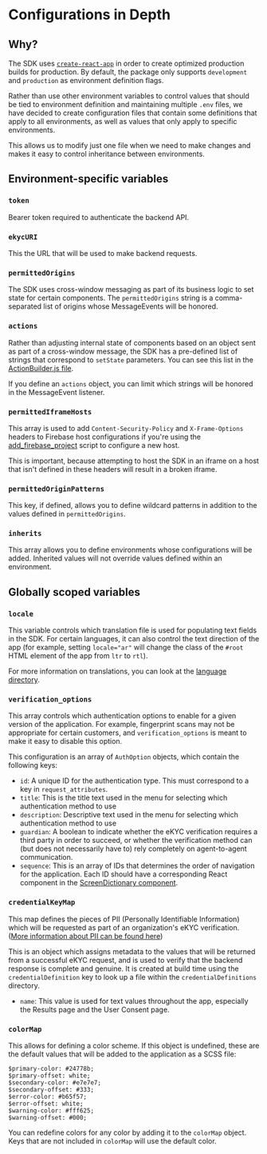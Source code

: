 # Configurations in Depth

## Why?
The SDK uses [`create-react-app`](https://create-react-app.dev) in order to create optimized production builds for production. By default, the package only supports `development` and `production` as environment definition flags.

Rather than use other environment variables to control values that should be tied to environment definition and maintaining multiple `.env` files, we have decided to create configuration files that contain some definitions that apply to all environments, as well as values that only apply to specific environments.

This allows us to modify just one file when we need to make changes and makes it easy to control inheritance between environments.

## Environment-specific variables
### `token`
Bearer token required to authenticate the backend API.

### `ekycURI`
This the URL that will be used to make backend requests.

### `permittedOrigins`
The SDK uses cross-window messaging as part of its business logic to set state for certain components. The `permittedOrigins` string is a comma-separated list of origins whose MessageEvents will be honored.

### `actions`
Rather than adjusting internal state of components based on an object sent as part of a cross-window message, the SDK has a pre-defined list of strings that correspond to `setState` parameters. You can see this list in the [ActionBuilder.js file](https://github.com/kiva/Protocol-EKYC-SDK/blob/master/tools/bundle/ActionBuilder.js).

If you define an `actions` object, you can limit which strings will be honored in the MessageEvent listener.

### `permittedIframeHosts`
This array is used to add `Content-Security-Policy` and `X-Frame-Options` headers to Firebase host configurations if you're using the [add_firebase_project](https://github.com/kiva/Protocol-EKYC-SDK/blob/master/tools/deploy/add_firebase_project.sh) script to configure a new host.

This is important, because attempting to host the SDK in an iframe on a host that isn't defined in these headers will result in a broken iframe.

### `permittedOriginPatterns`
This key, if defined, allows you to define wildcard patterns in addition to the values defined in `permittedOrigins`.

### `inherits`
This array allows you to define environments whose configurations will be added. Inherited values will not override values defined within an environment.

## Globally scoped variables
### `locale`
This variable controls which translation file is used for populating text fields in the SDK. For certain languages, it can also control the text direction of the app (for example, setting `locale="ar"` will change the class of the `#root` HTML element of the app from `ltr` to `rtl`).

For more information on translations, you can look at the [language directory](https://github.com/kiva/protocol-sdk-verifier/tree/master/tools/language).

### `verification_options`
This array controls which authentication options to enable for a given version of the application. For example, fingerprint scans may not be appropriate for certain customers, and `verification_options` is meant to make it easy to disable this option.

This configuration is an array of `AuthOption` objects, which contain the following keys:

* `id`: A unique ID for the authentication type. This must correspond to a key in `request_attributes`.
* `title`: This is the title text used in the menu for selecting which authentication method to use
* `description`: Descriptive text used in the menu for selecting which authentication method to use
* `guardian`: A boolean to indicate whether the eKYC verification requires a third party in order to succeed, or whether the verification method can (but does not necessarily have to) rely completely on agent-to-agent communication.
* `sequence`: This is an array of IDs that determines the order of navigation for the application. Each ID should have a corresponding React component in the [ScreenDictionary component](https://github.com/kiva/protocol-sdk-verifier/blob/master/src/ui/screens/ScreenDictionary.tsx).

### `credentialKeyMap`
This map defines the pieces of PII (Personally Identifiable Information) which will be requested as part of an organization's eKYC verification. ([More information about PII can be found here](https://en.wikipedia.org/wiki/Personal_data))

This is an object which assigns metadata to the values that will be returned from a successful eKYC request, and is used to verify that the backend response is complete and genuine. It is created at build time using the `credentialDefinition` key to look up a file within the `credentialDefinitions` directory.

* `name`: This value is used for text values throughout the app, especially the Results page and the User Consent page.

### `colorMap`
This allows for defining a color scheme. If this object is undefined, these are the default values that will be added to the application as a SCSS file:

```
$primary-color: #24778b;
$primary-offset: white;
$secondary-color: #e7e7e7;
$secondary-offset: #333;
$error-color: #b65f57;
$error-offset: white;
$warning-color: #fff625;
$warning-offset: #000;
```

You can redefine colors for any color by adding it to the `colorMap` object. Keys that are not included in `colorMap` will use the default color.
